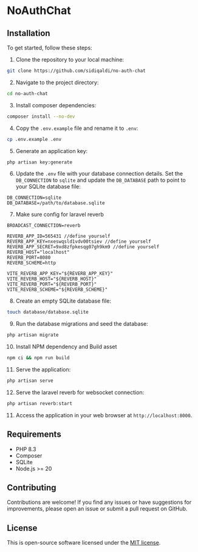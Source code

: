# NoAuthChat

## Installation

To get started, follow these steps:

1. Clone the repository to your local machine:
```bash
git clone https://github.com/sidiqaldi/no-auth-chat
```

2. Navigate to the project directory:
```bash
cd no-auth-chat
```
3. Install composer dependencies:
```bash
composer install --no-dev
```
4. Copy the `.env.example` file and rename it to `.env`:
```bash
cp .env.example .env
```
5. Generate an application key:
```bash
php artisan key:generate
```
6. Update the `.env` file with your database connection details. Set the `DB_CONNECTION` to `sqlite` and update the `DB_DATABASE` path to point to your SQLite database file:
```env
DB_CONNECTION=sqlite
DB_DATABASE=/path/to/database.sqlite
```
7. Make sure config for laravel reverb
```env
BROADCAST_CONNECTION=reverb

REVERB_APP_ID=565431 //define yourself
REVERB_APP_KEY=nxeswqsld1vdv00tsiev //define yourself
REVERB_APP_SECRET=9xd8zfpkesqg07gh9km9 //define yourself
REVERB_HOST="localhost"
REVERB_PORT=8080
REVERB_SCHEME=http

VITE_REVERB_APP_KEY="${REVERB_APP_KEY}"
VITE_REVERB_HOST="${REVERB_HOST}"
VITE_REVERB_PORT="${REVERB_PORT}"
VITE_REVERB_SCHEME="${REVERB_SCHEME}"
```
8. Create an empty SQLite database file:
```bash
touch database/database.sqlite
```
9. Run the database migrations and seed the database:
```bash
php artisan migrate
```
10. Install NPM dependency and Build asset
```bash
npm ci && npm run build
```
11. Serve the application:
```bash
php artisan serve
```
12. Serve the laravel reverb for websocket connection:
```bash
php artisan reverb:start
```
11. Access the application in your web browser at `http://localhost:8000`.



## Requirements

- PHP 8.3
- Composer
- SQLite
- Node.js >= 20

## Contributing

Contributions are welcome! If you find any issues or have suggestions for improvements, please open an issue or submit a pull request on GitHub.

## License

This is open-source software licensed under the [MIT license](LICENSE).
